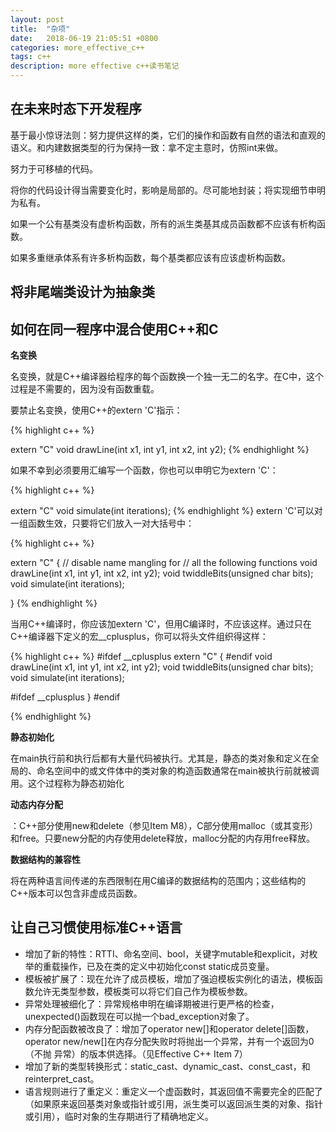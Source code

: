 ```yaml
---
layout: post
title:  "杂项"
date:   2018-06-19 21:05:51 +0800
categories: more_effective_c++
tags: c++
description: more effective c++读书笔记
---
```


## 在未来时态下开发程序

基于最小惊讶法则：努力提供这样的类，它们的操作和函数有自然的语法和直观的语义。和内建数据类型的行为保持一致：拿不定主意时，仿照int来做。

努力于可移植的代码。

将你的代码设计得当需要变化时，影响是局部的。尽可能地封装；将实现细节申明为私有。

如果一个公有基类没有虚析构函数，所有的派生类基其成员函数都不应该有析构函数。

如果多重继承体系有许多析构函数，每个基类都应该有应该虚析构函数。    

## 将非尾端类设计为抽象类

## 如何在同一程序中混合使用C++和C

**名变换**

名变换，就是C++编译器给程序的每个函数换一个独一无二的名字。在C中，这个过程是不需要的，因为没有函数重载。

要禁止名变换，使用C++的extern 'C'指示：

{% highlight c++ %}

extern "C"
void drawLine(int x1, int y1, int x2, int y2);
{% endhighlight %}

如果不幸到必须要用汇编写一个函数，你也可以申明它为extern 'C'：

{% highlight c++ %}

extern "C" void simulate(int iterations);
{% endhighlight %}
extern 'C'可以对一组函数生效，只要将它们放入一对大括号中：

{% highlight c++ %}

extern "C" 
{
   // disable name mangling for
   // all the following functions
   void drawLine(int x1, int y1, int x2, int y2);
   void twiddleBits(unsigned char bits);
   void simulate(int iterations);

}
{% endhighlight %}

当用C++编译时，你应该加extern 'C'，但用C编译时，不应该这样。通过只在C++编译器下定义的宏__cplusplus，你可以将头文件组织得这样：

{% highlight c++ %}
#ifdef __cplusplus
extern "C" {
#endif
  void drawLine(int x1, int y1, int x2, int y2);
  void twiddleBits(unsigned char bits);
  void simulate(int iterations);

#ifdef __cplusplus
}
#endif

{% endhighlight %}

**静态初始化**

在main执行前和执行后都有大量代码被执行。尤其是，静态的类对象和定义在全局的、命名空间中的或文件体中的类对象的构造函数通常在main被执行前就被调用。这个过程称为静态初始化

**动态内存分配**

：C++部分使用new和delete（参见Item M8），C部分使用malloc（或其变形）和free。只要new分配的内存使用delete释放，malloc分配的内存用free释放。

**数据结构的兼容性**

将在两种语言间传递的东西限制在用C编译的数据结构的范围内；这些结构的C++版本可以包含非虚成员函数。

## 让自己习惯使用标准C++语言

* 增加了新的特性：RTTI、命名空间、bool，关键字mutable和explicit，对枚举的重载操作，已及在类的定义中初始化const static成员变量。
* 模板被扩展了：现在允许了成员模板，增加了强迫模板实例化的语法，模板函数允许无类型参数，模板类可以将它们自己作为模板参数。
* 异常处理被细化了：异常规格申明在编译期被进行更严格的检查，unexpected()函数现在可以抛一个bad_exception对象了。
* 内存分配函数被改良了：增加了operator new[]和operator delete[]函数，operator new/new[]在内存分配失败时将抛出一个异常，并有一个返回为0（不抛
异常）的版本供选择。（见Effective C++ Item 7）
* 增加了新的类型转换形式：static_cast、dynamic_cast、const_cast，和reinterpret_cast。
* 语言规则进行了重定义：重定义一个虚函数时，其返回值不需要完全的匹配了（如果原来返回基类对象或指针或引用，派生类可以返回派生类的对象、指针或引用），临时对象的生存期进行了精确地定义。
